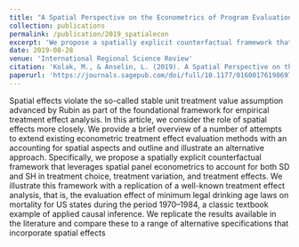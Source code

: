 ```yaml
---
title: "A Spatial Perspective on the Econometrics of Program Evaluation"
collection: publications
permalink: /publication/2019_spatialecon
excerpt: 'We propose a spatially explicit counterfactual framework that leverages spatial panel econometrics to account for both SD and SH in treatment choice, treatment variation, and treatment effects.'
date: 2019-08-28
venue: 'International Regional Science Review'
citation: 'Kolak, M., & Anselin, L. (2019). A Spatial Perspective on the Econometrics of Program Evaluation. International Regional Science Review. https://doi.org/10.1177/0160017619869781'
paperurl: 'https://journals.sagepub.com/doi/full/10.1177/0160017619869781'
---
```

Spatial effects violate the so-called stable unit treatment value assumption advanced by Rubin 
as part of the foundational framework for empirical
treatment effect analysis. In this article, we consider the role of spatial effects more
closely. We provide a brief overview of a number of attempts to extend existing
econometric treatment effect evaluation methods with an accounting for spatial
aspects and outline and illustrate an alternative approach. Specifically, we propose a
spatially explicit counterfactual framework that leverages spatial panel econometrics
to account for both SD and SH in treatment choice, treatment variation, and treatment effects. 
We illustrate this framework with a replication of a well-known treatment effect analysis, 
that is, the evaluation effect of minimum legal drinking age laws on
mortality for US states during the period 1970–1984, a classic textbook example of
applied causal inference. We replicate the results available in the literature and
compare these to a range of alternative specifications that incorporate spatial effects

